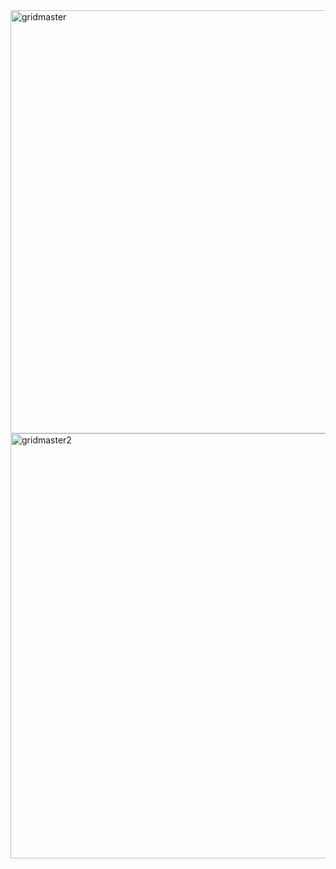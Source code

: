 <img width="1350" height="677" alt="gridmaster" src="https://github.com/user-attachments/assets/18e31c15-31c4-49b5-961d-63efb03ccfec" />
<img width="1349" height="680" alt="gridmaster2" src="https://github.com/user-attachments/assets/793cecb1-ccc7-452a-832d-a9d3f9cd057c" />

